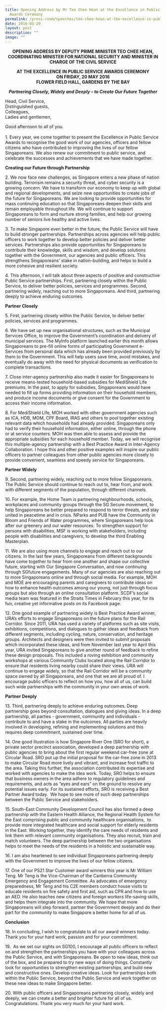 ```yaml
---
title: Opening Address by Mr Teo Chee Hean at the Excellence in Public Service
  Awards Ceremony
permalink: /press-room/speeches/teo-chee-hean-at-the-excellence-in-public-service-awards-ceremony/
date: 2016-05-20
layout: post
description: ""
image: ""
---
```

<div style="text-align:center"><strong>
OPENING ADDRESS BY DEPUTY PRIME MINISTER TEO CHEE HEAN, COORDINATING MINISTER FOR NATIONAL SECURITY AND MINISTER IN CHARGE OF THE CIVIL SERVICE <br>

AT THE EXCELLENCE IN PUBLIC SERVICE AWARDS CEREMONY<br>
ON FRIDAY, 20 MAY 2016<br>
FLOWER FIELD HALL, GARDENS BY THE BAY<br>

*Partnering Closely, Widely and Deeply – to Create Our Future Together*
</strong></div>

Head, Civil Service,  
Distinguished guests,  
Colleagues,  
Ladies and gentlemen,

Good afternoon to all of you.  
&nbsp;  
1\.&nbsp;Every year, we come together to present the Excellence in Public Service Awards to recognise the good work of our agencies, officers and fellow citizens who have contributed to improving the lives of our fellow Singaporeans. We also renew our commitment to public service, and celebrate the successes and achievements that we have made together.

**Creating our Future through Partnership**

2\.&nbsp;We now face new challenges, as Singapore enters a new phase of nation building. Terrorism remains a security threat, and cyber security is a growing concern. We have to transform our economy to keep up with global and regional developments, and seize new opportunities to create jobs of the future for Singaporeans. We are looking to provide opportunities for mass continuing education so that Singaporeans deepen their skills and remain employable throughout life. We will continue to support Singaporeans to form and nurture strong families, and help our growing number of seniors live healthy and active lives.&nbsp;

3\.&nbsp;To make Singapore even better in the future, the Public Service will have to build stronger partnerships. Partnerships across agencies will help public officers to work together to develop better policies and deliver better services. Partnerships also provide opportunities for Singaporeans to contribute their knowledge, skills and wisdom, and develop solutions together with the Government, our agencies and public officers. This strengthens Singaporeans’ stake in nation-building, and helps to build a more cohesive and resilient society.&nbsp;&nbsp;

4\.&nbsp;This afternoon, I will talk about three aspects of positive and constructive Public Service partnerships. First, partnering closely within the Public Service, to deliver better policies, services and programmes. Second, partnering widely, reaching out to more Singaporeans. And third, partnering deeply to achieve enduring outcomes.&nbsp;

**Partner Closely**

5\.&nbsp;First, partnering closely within the Public Service, to deliver better policies, services and programmes.&nbsp;&nbsp;

6\.&nbsp;We have set up new organisational structures, such as the Municipal Services Office, to improve the Government’s coordination and delivery of municipal services. The MyInfo platform launched earlier this month allows Singaporeans to pre-fill online forms of participating Government e-Services from personal data which has already been provided previously by them to the Government. This will help users save time, avoid mistakes, and eventually do away with the need for physical documents as verification to complete transactions.&nbsp;&nbsp;

7\.&nbsp;Close inter-agency partnership also made it easier for Singaporeans to receive means-tested household-based subsidies for MediShield Life premiums. In the past, to apply for subsidies, Singaporeans would have needed to fill up forms providing information on their household members, and produce income documents or give consent for the Government to access their income information.

8\.&nbsp;For MediShield Life, MOH worked with other government agencies such as ICA, HDB, MOM, CPF Board, IRAS and others to pool together existing relevant data which households had already provided. Singaporeans only had to verify their household information, either online, through the phone or at service counters. MOH was then able to assess and provide the appropriate subsidies for each household member. Today, we will recognise this multiple-agency partnership with a Best Practice Award in Inter-Agency Collaboration. I hope this and other positive examples will inspire our public officers to partner colleagues from other public agencies more closely to provide convenient, seamless and speedy service for Singaporeans.

**Partner Widely**

9\.&nbsp;Second, partnering widely, reaching out to more fellow Singaporeans. The Public Service should continue to reach out to, hear from, and work with different segments of the population, through different channels.&nbsp;

10\.&nbsp;For example, the Home Team is partnering neighbourhoods, schools, workplaces and community groups through the SG Secure movement, to help Singaporeans be better prepared to respond to terror threats, and stay united in peacetime and in crisis. NParks and PUB have the Community in Bloom and Friends of Water programmes, where Singaporeans help look after our greenery and our water resources. To strengthen support for persons with disabilities, MSF is working with stakeholders, including people with disabilities and caregivers, to develop the third Enabling Masterplan.&nbsp;

11\.&nbsp;We are also using more channels to engage and reach out to our citizens. In the last few years, Singaporeans from different backgrounds have come together to hear from one another and shape our collective future, starting with Our Singapore Conversation, and now continuing through SGfuture engagements. Many of our agencies are also reaching out to more Singaporeans online and through social media. For example, MOH and MOE are encouraging parents and caregivers to contribute ideas on how to enhance health outcomes among our young, not just through focus groups but also through an online consultation platform. SCDF’s social media team was featured in the Straits Times in February this year, for its fun, creative yet informative posts on its Facebook page.&nbsp;

12\.&nbsp;One good example of partnering widely is Best Practice Award winner, URA’s efforts to engage Singaporeans on the future plans for the Rail Corridor. Since 2011, URA has used a variety of platforms such as site visits, exhibitions, competitions, and dialogues to gather ideas and feedback from different segments, including cycling, nature, conservation, and heritage groups. Architects and designers were then invited to submit proposals which incorporated these ideas, and from November last year to April this year, URA invited Singaporeans to give another round of feedback to refine these design proposals. This included a roving exhibition and community workshops at various Community Clubs located along the Rail Corridor to ensure that residents living nearby could share their views. URA will continue to engage widely, so that the Rail Corridor will be a community space owned by all Singaporeans, and one that we are all proud of. I encourage public officers to reflect on how you, how all of us, can build such wide partnerships with the community in your own areas of work.

**Partner Deeply**

13\.&nbsp;Third, partnering deeply to achieve enduring outcomes. Deep partnership goes beyond consultation, dialogues and giving ideas. In a deep partnership, all parties - government, community and individuals - contribute to and have a stake in the outcomes. All parties are heavily involved in developing, refining and implementing solutions and this requires deep commitment, sustained over time.

14\.&nbsp;One good illustration is how Singapore River One (SRO for short), a private sector precinct association, developed a deep partnership with public agencies to bring about the first regular weekend car-free zone at Circular Road. SRO put up the initial proposal for the car-free zone in 2013 to make Circular Road more lively and vibrant, and increase foot traffic to the area. Taking this further, the association contributed its expertise and worked with agencies to make the idea work. Today, SRO helps to ensure that business owners in the area adhere to regulatory guidelines and requirements, and acts as “eyes and ears” on the ground to resolve any potential issues early. For its sustained efforts, SRO is receiving a Best Partner Award today.&nbsp; We hope to see more of such deep partnerships between the Public Service and stakeholders.&nbsp;&nbsp;&nbsp;

15\.&nbsp;South-East Community Development Council has also formed a deep partnership with the Eastern Health Alliance, the Regional Health System for the East comprising public and community healthcare organisations,&nbsp; to provide more integrated healthcare and social support for elderly residents in the East. Working together, they identify the care needs of residents and link them with relevant community organisations. They also recruit, train and match volunteers. The deep partnership between the two organisations helps to meet the needs of the residents in a holistic and sustainable way.&nbsp;

16\.&nbsp;I am also heartened to see individual Singaporeans partnering deeply with the Government to improve the lives of our fellow citizens.

17\.&nbsp;One of our PS21 Star Customer award winners this year is Mr William Teng. Mr Teng is the Vice-Chairman of the Canberra Community Emergency and Engagement Committee. As advocates of emergency preparedness, Mr Teng and his C2E members conduct house visits to educate residents on fire safety and first aid, such as CPR and how to use an AED. He also teaches new citizens and foreign workers life-saving skills, and helps them integrate into the community. We hope that more Singaporeans will step forward, partner the Government deeply and do their part for the community to make Singapore a better home for all of us.&nbsp;&nbsp;

**Conclusion**

18\.&nbsp;In concluding, I wish to congratulate to all our award winners today. Thank you for your hard work, passion and for your commitment.

19\.&nbsp; As we set our sights on SG100, I encourage all public officers to reflect on and strengthen the partnerships you have with your colleagues across the Public Service, and with Singaporeans. Be open to new ideas, think out of the box, and be prepared to try new ways of doing things. Constantly look for opportunities to strengthen existing partnerships, and build new and constructive ones. Develop creative ideas. Look for partnerships both within the Public Service, beyond the Public Service and work together on these new ideas to make Singapore better.

20\.&nbsp;With public officers and Singaporeans partnering closely, widely and deeply, we can create a better and brighter future for all of us.&nbsp; Congratulations. Thank you very much for your hard work.